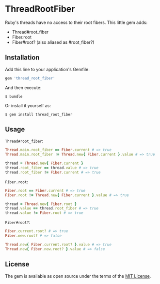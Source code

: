 # ThreadRootFiber

Ruby's threads have no access to their root fibers. This little gem adds:

- Thread#root_fiber
- Fiber.root
- Fiber#root? (also aliased as #root_fiber?)

## Installation

Add this line to your application's Gemfile:

```ruby
gem 'thread_root_fiber'
```

And then execute:

    $ bundle

Or install it yourself as:

    $ gem install thread_root_fiber

## Usage

`Thread#root_fiber`:
```ruby
Thread.main.root_fiber == Fiber.current # => true
Thread.main.root_fiber != Thread.new{ Fiber.current }.value # => true

thread = Thread.new{ Fiber.current }
thread.root_fiber == thread.value # => true
thread.root_fiber != Fiber.current # => true
```

`Fiber.root`:
```ruby
Fiber.root == Fiber.current # => true
Fiber.root != Thread.new{ Fiber.current }.value # => true

thread = Thread.new{ Fiber.root }
thread.value == thread.root_fiber # => true
thread.value != Fiber.root # => true
```

`Fiber#root?`:
```ruby
Fiber.current.root? # => true
Fiber.new.root? # => false

Thread.new{ Fiber.current.root? }.value # => true
Thread.new{ Fiber.new.root? }.value # => false
```

## License

The gem is available as open source under the terms of the [MIT License](http://opensource.org/licenses/MIT).

